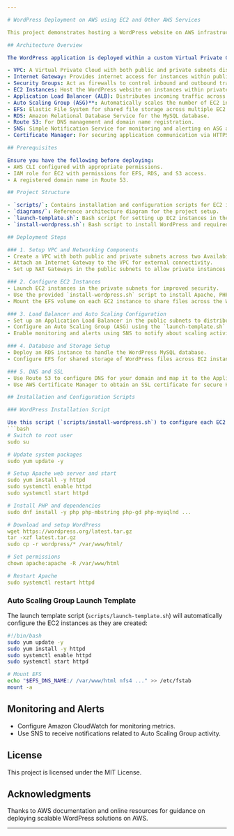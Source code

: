 ```yaml
---

# WordPress Deployment on AWS using EC2 and Other AWS Services

This project demonstrates hosting a WordPress website on AWS infrastructure using various AWS services for improved scalability, fault tolerance, and security. The repository contains the necessary configuration files and scripts to set up the environment and deploy WordPress on EC2 instances within a secure, multi-availability zone architecture.

## Architecture Overview

The WordPress application is deployed within a custom Virtual Private Cloud (VPC), with public and private subnets across two availability zones to improve availability and fault tolerance. The architecture includes:

- VPC: A Virtual Private Cloud with both public and private subnets distributed across two Availability Zones.
- Internet Gateway: Provides internet access for instances within public subnets.
- Security Groups: Act as firewalls to control inbound and outbound traffic.
- EC2 Instances: Host the WordPress website on instances within private subnets.
- Application Load Balancer (ALB): Distributes incoming traffic across multiple EC2 instances for load balancing.
- Auto Scaling Group (ASG)**: Automatically scales the number of EC2 instances based on traffic, ensuring availability and elasticity.
- EFS: Elastic File System for shared file storage across multiple EC2 instances.
- RDS: Amazon Relational Database Service for the MySQL database.
- Route 53: For DNS management and domain name registration.
- SNS: Simple Notification Service for monitoring and alerting on ASG activity.
- Certificate Manager: For securing application communication via HTTPS.

## Prerequisites

Ensure you have the following before deploying:
- AWS CLI configured with appropriate permissions.
- IAM role for EC2 with permissions for EFS, RDS, and S3 access.
- A registered domain name in Route 53.

## Project Structure

- `scripts/`: Contains installation and configuration scripts for EC2 instances and Auto Scaling Groups.
- `diagrams/`: Reference architecture diagram for the project setup.
- `launch-template.sh`: Bash script for setting up EC2 instances in the Auto Scaling Group.
- `install-wordpress.sh`: Bash script to install WordPress and required dependencies.

## Deployment Steps

### 1. Setup VPC and Networking Components
- Create a VPC with both public and private subnets across two Availability Zones.
- Attach an Internet Gateway to the VPC for external connectivity.
- Set up NAT Gateways in the public subnets to allow private instances to access the Internet.

### 2. Configure EC2 Instances
- Launch EC2 instances in the private subnets for improved security.
- Use the provided `install-wordpress.sh` script to install Apache, PHP, and MySQL on each instance.
- Mount the EFS volume on each EC2 instance to share files across the WordPress application.

### 3. Load Balancer and Auto Scaling Configuration
- Set up an Application Load Balancer in the public subnets to distribute traffic across EC2 instances.
- Configure an Auto Scaling Group (ASG) using the `launch-template.sh` script for automated instance scaling.
- Enable monitoring and alerts using SNS to notify about scaling activities.

### 4. Database and Storage Setup
- Deploy an RDS instance to handle the WordPress MySQL database.
- Configure EFS for shared storage of WordPress files across EC2 instances.

### 5. DNS and SSL
- Use Route 53 to configure DNS for your domain and map it to the Application Load Balancer.
- Use AWS Certificate Manager to obtain an SSL certificate for secure HTTPS connections.

## Installation and Configuration Scripts

### WordPress Installation Script

Use this script (`scripts/install-wordpress.sh`) to configure each EC2 instance in the private subnet:
```bash
# Switch to root user
sudo su

# Update system packages
sudo yum update -y

# Setup Apache web server and start
sudo yum install -y httpd
sudo systemctl enable httpd
sudo systemctl start httpd

# Install PHP and dependencies
sudo dnf install -y php php-mbstring php-gd php-mysqlnd ...

# Download and setup WordPress
wget https://wordpress.org/latest.tar.gz
tar -xzf latest.tar.gz
sudo cp -r wordpress/* /var/www/html/

# Set permissions
chown apache:apache -R /var/www/html

# Restart Apache
sudo systemctl restart httpd
```

### Auto Scaling Group Launch Template

The launch template script (`scripts/launch-template.sh`) will automatically configure the EC2 instances as they are created:
```bash
#!/bin/bash
sudo yum update -y
sudo yum install -y httpd
sudo systemctl enable httpd
sudo systemctl start httpd

# Mount EFS
echo "$EFS_DNS_NAME:/ /var/www/html nfs4 ..." >> /etc/fstab
mount -a
```

## Monitoring and Alerts

- Configure Amazon CloudWatch for monitoring metrics.
- Use SNS to receive notifications related to Auto Scaling Group activity.

## License

This project is licensed under the MIT License.

## Acknowledgments

Thanks to AWS documentation and online resources for guidance on deploying scalable WordPress solutions on AWS.

---
```

